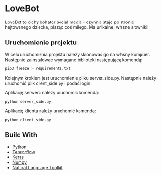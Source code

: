 # LoveBot
LoveBot to cichy bohater social media - czynnie staje po stronie hejtowanego dziecka, pisząc coś miłego. Ma unikalne, własne słowniki!

## Uruchomienie projektu

W celu uruchomienia projektu należy sklonować go na własny kompuer. Następnie zainstalować wymagane biblioteki następującą komendą:
```sh
pip3 freeze > requirements.txt 
```
Kolejnym krokiem jest uruchomienie pliku server_side.py. Następnie należy uruchomić plik client_side.py i podać login.

Aplikację serwera należy uruchomić komendą:
```sh
python server_side.py
```

Aplikację klienta należy uruchomić komendą:
```sh
python client_side.py
```
## Build With

- [Python](https://www.google.com)
- [Tensorflow](https://www.tensorflow.org)
- [Keras](https://keras.io)
- [Numpy](https://numpy.org)
- [Natural Language Toolkit](http://www.nltk.org)
